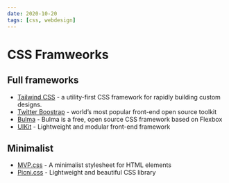 ```yaml
---
date: 2020-10-20
tags: [css, webdesign]
---
```


# CSS Framweorks

## Full frameworks
* [Tailwind CSS](https://tailwindcss.com/) - a utility-first CSS framework for rapidly building custom designs.
* [Twitter Boostrap](https://getbootstrap.com/) - world’s most popular front-end open source toolkit
* [Bulma](https://bulma.io/) - Bulma is a free, open source CSS framework based on Flexbox
* [UIKit](https://getuikit.com/) - Lightweight and modular front-end framework

## Minimalist
* [MVP.css](https://andybrewer.github.io/mvp/) - A minimalist stylesheet for HTML elements
* [Picni.css](https://picnicss.com/) - Lightweight and beautiful CSS library

